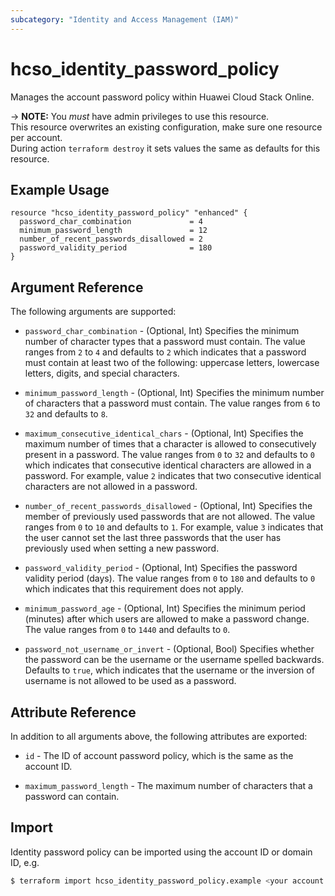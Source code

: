 ```yaml
---
subcategory: "Identity and Access Management (IAM)"
---
```


# hcso_identity_password_policy

Manages the account password policy within Huawei Cloud Stack Online.

-> **NOTE:**
  You *must* have admin privileges to use this resource.  
  This resource overwrites an existing configuration, make sure one resource per account.  
  During action `terraform destroy` it sets values the same as defaults for this resource.

## Example Usage

```hcl
resource "hcso_identity_password_policy" "enhanced" {
  password_char_combination             = 4
  minimum_password_length               = 12
  number_of_recent_passwords_disallowed = 2
  password_validity_period              = 180
}
```

## Argument Reference

The following arguments are supported:

* `password_char_combination` - (Optional, Int) Specifies the minimum number of character types that a password must contain.
  The value ranges from `2` to `4` and defaults to `2` which indicates that a password must contain at least two of the following:
  uppercase letters, lowercase letters, digits, and special characters.

* `minimum_password_length` - (Optional, Int) Specifies the minimum number of characters that a password must contain.
  The value ranges from `6` to `32` and defaults to `8`.

* `maximum_consecutive_identical_chars` - (Optional, Int) Specifies the maximum number of times that a character is allowed
  to consecutively present in a password. The value ranges from `0` to `32` and defaults to `0` which indicates that
  consecutive identical characters are allowed in a password. For example, value `2` indicates that two consecutive
  identical characters are not allowed in a password.

* `number_of_recent_passwords_disallowed` - (Optional, Int) Specifies the member of previously used passwords that are
  not allowed. The value ranges from `0` to `10` and defaults to `1`. For example, value `3` indicates that the user cannot
  set the last three passwords that the user has previously used when setting a new password.

* `password_validity_period` - (Optional, Int) Specifies the password validity period (days).
  The value ranges from `0` to `180` and defaults to `0` which indicates that this requirement does not apply.

* `minimum_password_age` - (Optional, Int) Specifies the minimum period (minutes) after which users are allowed to make
  a password change. The value ranges from `0` to `1440` and defaults to `0`.

* `password_not_username_or_invert` - (Optional, Bool) Specifies whether the password can be the username or the username
  spelled backwards. Defaults to `true`, which indicates that the username or the inversion of username is not allowed to
  be used as a password.

## Attribute Reference

In addition to all arguments above, the following attributes are exported:

* `id` - The ID of account password policy, which is the same as the account ID.

* `maximum_password_length` - The maximum number of characters that a password can contain.

## Import

Identity password policy can be imported using the account ID or domain ID, e.g.

```bash
$ terraform import hcso_identity_password_policy.example <your account ID>
```
